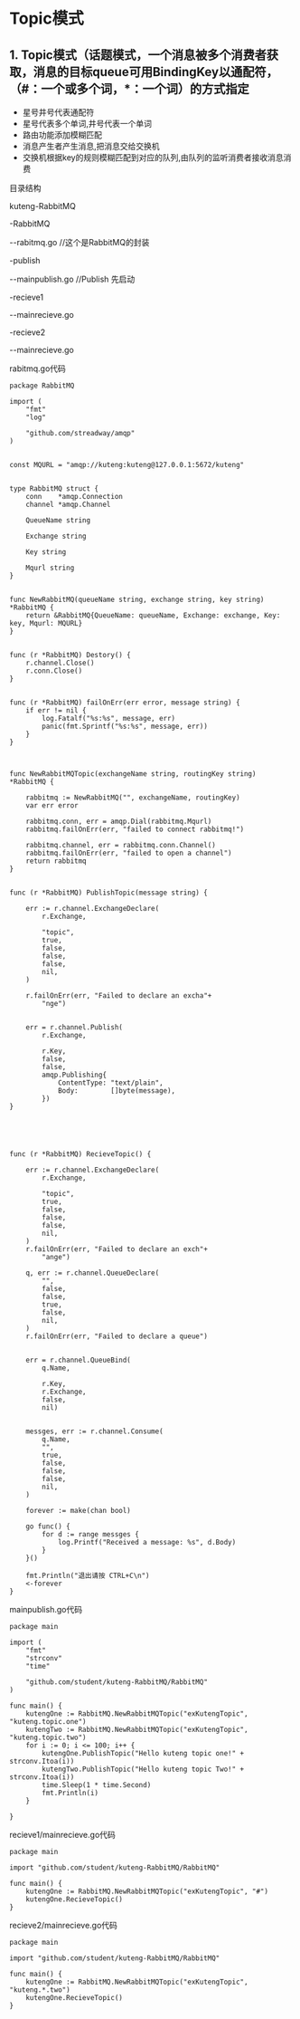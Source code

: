 # Topic模式

## 1. Topic模式（话题模式，一个消息被多个消费者获取，消息的目标queue可用BindingKey以通配符，（\#：一个或多个词，\*：一个词）的方式指定 <a id="topic&#x6A21;&#x5F0F;&#xFF08;&#x8BDD;&#x9898;&#x6A21;&#x5F0F;&#xFF0C;&#x4E00;&#x4E2A;&#x6D88;&#x606F;&#x88AB;&#x591A;&#x4E2A;&#x6D88;&#x8D39;&#x8005;&#x83B7;&#x53D6;&#xFF0C;&#x6D88;&#x606F;&#x7684;&#x76EE;&#x6807;queue&#x53EF;&#x7528;bindingkey&#x4EE5;&#x901A;&#x914D;&#x7B26;&#xFF0C;&#xFF08;&#xFF1A;&#x4E00;&#x4E2A;&#x6216;&#x591A;&#x4E2A;&#x8BCD;&#xFF0C;&#xFF1A;&#x4E00;&#x4E2A;&#x8BCD;&#xFF09;&#x7684;&#x65B9;&#x5F0F;&#x6307;&#x5B9A;"></a>

* 星号井号代表通配符
* 星号代表多个单词,井号代表一个单词
* 路由功能添加模糊匹配
* 消息产生者产生消息,把消息交给交换机
* 交换机根据key的规则模糊匹配到对应的队列,由队列的监听消费者接收消息消费

目录结构

kuteng-RabbitMQ

-RabbitMQ

--rabitmq.go //这个是RabbitMQ的封装

-publish

--mainpublish.go //Publish 先启动

-recieve1

--mainrecieve.go

-recieve2

--mainrecieve.go

rabitmq.go代码

```text
package RabbitMQ

import (
    "fmt"
    "log"

    "github.com/streadway/amqp"
)


const MQURL = "amqp://kuteng:kuteng@127.0.0.1:5672/kuteng"


type RabbitMQ struct {
    conn    *amqp.Connection
    channel *amqp.Channel
    
    QueueName string
    
    Exchange string
    
    Key string
    
    Mqurl string
}


func NewRabbitMQ(queueName string, exchange string, key string) *RabbitMQ {
    return &RabbitMQ{QueueName: queueName, Exchange: exchange, Key: key, Mqurl: MQURL}
}


func (r *RabbitMQ) Destory() {
    r.channel.Close()
    r.conn.Close()
}


func (r *RabbitMQ) failOnErr(err error, message string) {
    if err != nil {
        log.Fatalf("%s:%s", message, err)
        panic(fmt.Sprintf("%s:%s", message, err))
    }
}



func NewRabbitMQTopic(exchangeName string, routingKey string) *RabbitMQ {
    
    rabbitmq := NewRabbitMQ("", exchangeName, routingKey)
    var err error
    
    rabbitmq.conn, err = amqp.Dial(rabbitmq.Mqurl)
    rabbitmq.failOnErr(err, "failed to connect rabbitmq!")
    
    rabbitmq.channel, err = rabbitmq.conn.Channel()
    rabbitmq.failOnErr(err, "failed to open a channel")
    return rabbitmq
}


func (r *RabbitMQ) PublishTopic(message string) {
    
    err := r.channel.ExchangeDeclare(
        r.Exchange,
        
        "topic",
        true,
        false,
        false,
        false,
        nil,
    )

    r.failOnErr(err, "Failed to declare an excha"+
        "nge")

    
    err = r.channel.Publish(
        r.Exchange,
        
        r.Key,
        false,
        false,
        amqp.Publishing{
            ContentType: "text/plain",
            Body:        []byte(message),
        })
}





func (r *RabbitMQ) RecieveTopic() {
    
    err := r.channel.ExchangeDeclare(
        r.Exchange,
        
        "topic",
        true,
        false,
        false,
        false,
        nil,
    )
    r.failOnErr(err, "Failed to declare an exch"+
        "ange")
    
    q, err := r.channel.QueueDeclare(
        "", 
        false,
        false,
        true,
        false,
        nil,
    )
    r.failOnErr(err, "Failed to declare a queue")

    
    err = r.channel.QueueBind(
        q.Name,
        
        r.Key,
        r.Exchange,
        false,
        nil)

    
    messges, err := r.channel.Consume(
        q.Name,
        "",
        true,
        false,
        false,
        false,
        nil,
    )

    forever := make(chan bool)

    go func() {
        for d := range messges {
            log.Printf("Received a message: %s", d.Body)
        }
    }()

    fmt.Println("退出请按 CTRL+C\n")
    <-forever
}
```

mainpublish.go代码

```text
package main

import (
    "fmt"
    "strconv"
    "time"

    "github.com/student/kuteng-RabbitMQ/RabbitMQ"
)

func main() {
    kutengOne := RabbitMQ.NewRabbitMQTopic("exKutengTopic", "kuteng.topic.one")
    kutengTwo := RabbitMQ.NewRabbitMQTopic("exKutengTopic", "kuteng.topic.two")
    for i := 0; i <= 100; i++ {
        kutengOne.PublishTopic("Hello kuteng topic one!" + strconv.Itoa(i))
        kutengTwo.PublishTopic("Hello kuteng topic Two!" + strconv.Itoa(i))
        time.Sleep(1 * time.Second)
        fmt.Println(i)
    }

}
```

recieve1/mainrecieve.go代码

```text
package main

import "github.com/student/kuteng-RabbitMQ/RabbitMQ"

func main() {
    kutengOne := RabbitMQ.NewRabbitMQTopic("exKutengTopic", "#")
    kutengOne.RecieveTopic()
}
```

recieve2/mainrecieve.go代码

```text
package main

import "github.com/student/kuteng-RabbitMQ/RabbitMQ"

func main() {
    kutengOne := RabbitMQ.NewRabbitMQTopic("exKutengTopic", "kuteng.*.two")
    kutengOne.RecieveTopic()
}
```

